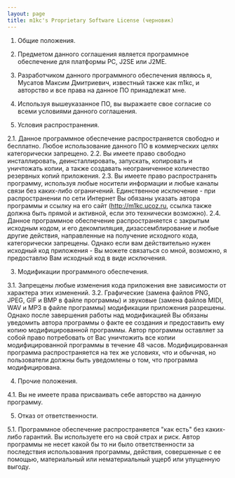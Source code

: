 ```yaml
---
layout: page
title: m1kc's Proprietary Software License (черновик)
---
```

1. Общие положения.

1. Предметом данного соглашения является программное обеспечение для платформы PC, J2SE или J2ME.
2. Разработчиком данного программного обеспечения являюсь я, Мусатов Максим Дмитриевич, известный также как m1kc, и авторство и все права на данное ПО принадлежат мне.
3. Используя вышеуказанное ПО, вы выражаете свое согласие со всеми условиями данного соглашения.

2. Условия распространения.

2.1. Данное программное обеспечение распространяется свободно и бесплатно. Любое использование данного ПО в коммерческих целях категорически запрещено.
2.2. Вы имеете право свободно инсталлировать, деинсталлировать, запускать, копировать и уничтожать копии, а также создавать неограниченное количество резервных копий приложения.
2.3. Вы имеете право распространять программу, используя любые носители информации и любые каналы связи без каких-либо ограничений. Единственное исключение - при распространении по сети Интернет Вы обязаны указать автора программы и ссылку на его сайт (http://m1kc.ucoz.ru, ссылка также должна быть прямой и активной, если это технически возможно).
2.4. Данное программное обеспечение распространяется с закрытым исходным кодом, и его декомпиляция, дизассемблирование и любые другие действия, направленные на получение исходного кода, категорически запрещены. Однако если вам действительно нужен исходный код приложения - Вы можете связаться со мной, возможно, я предоставлю Вам исходный код в виде исключения.

3. Модификации программного обеспечения.

3.1. Запрещены любые изменения кода приложения вне зависимости от характера этих изменений.
3.2. Графические (замена файлов PNG, JPEG, GIF и BMP в файле программы) и звуковые (замена файлов MIDI, WAV и MP3 в файле программы) модификации приложения разрешены. Однако после завершения работы над модификацией Вы обязаны уведомить автора программы о факте ее создания и предоставить ему копию модифицированной программы. Автор программы оставляет за собой право потребовать от Вас уничтожить все копии модифицированной программы в течение 48 часов. Модифицированная программа распространяется на тех же условиях, что и обычная, но пользователи должны быть уведомлены о том, что программа модифицирована.

4. Прочие положения.

4.1. Вы не имеете права присваивать себе авторство на данную программу.

5. Отказ от ответственности.

5.1. Программное обеспечение распространяется "как есть" без каких-либо гарантий. Вы используете его на свой страх и риск. Автор программы не несет какой бы то ни было ответственности за последствия использования программы, действия, совершенные с ее помощью, материальный или нематериальный ущерб или упущенную выгоду. 
